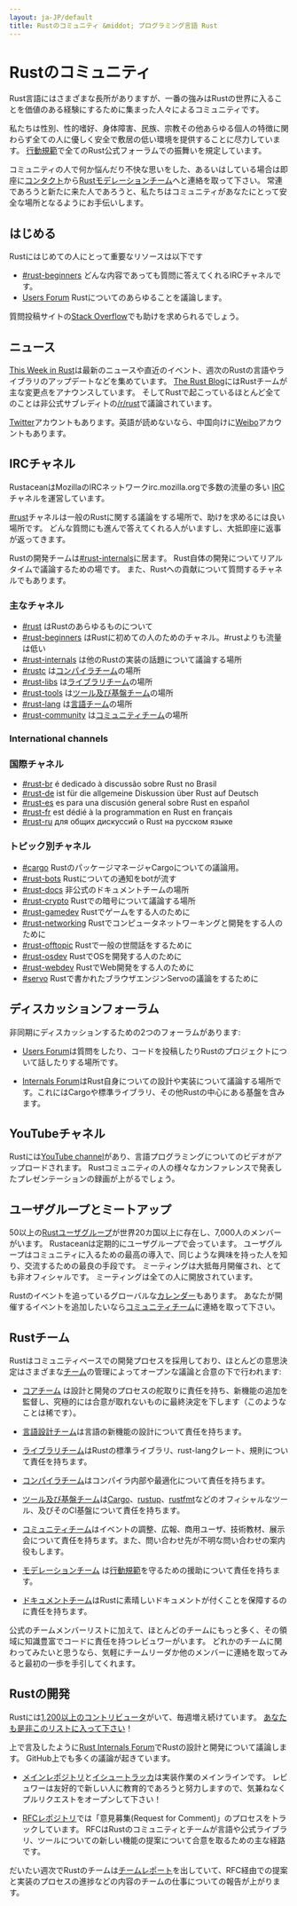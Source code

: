 ```yaml
---
layout: ja-JP/default
title: Rustのコミュニティ &middot; プログラミング言語 Rust
---
```


# Rustのコミュニティ

Rust言語にはさまざまな長所がありますが、一番の強みはRustの世界に入ることを価値のある経験にするために集まった人々によるコミュニティです。

私たちは性別、性的嗜好、身体障害、民族、宗教その他あらゆる個人の特徴に関わらず全ての人に優しく安全で敷居の低い環境を提供することに尽力しています。
[行動規範][coc]で全てのRust公式フォーラムでの振舞いを規定しています。

コミュニティの人で何か悩んだり不快な思いをした、あるいはしている場合は即座に[コンタクト][mod_team_email]から[Rustモデレーションチーム][mod_team]へと連絡を取って下さい。
常連であろうと新たに来た人であろうと、私たちはコミュニティがあなたにとって安全な場所となるようにお手伝いします。

[coc]: conduct.html
[mod_team_email]: mailto:rust-mods@rust-lang.org

## はじめる

Rustにはじめての人にとって重要なリソースは以下です

- [#rust-beginners][beginners_irc] どんな内容であっても質問に答えてくれるIRCチャネルです。
- [Users Forum][users_forum] Rustについてのあらゆることを議論します。

質問投稿サイトの[Stack Overflow][stack_overflow]でも助けを求められるでしょう。

[stack_overflow]: https://stackoverflow.com/questions/tagged/rust

## ニュース

[This Week in Rust][twir]は最新のニュースや直近のイベント、週次のRustの言語やライブラリのアップデートなどを集めています。
[The Rust Blog][rust_blog]にはRustチームが主な変更点をアナウンスしています。
そしてRustで起こっているほとんど全てのことは非公式サブレディトの[/r/rust][reddit]で議論されています。

[Twitter][twitter]アカウントもあります。英語が読めないなら、中国向けに[Weibo][weibo]アカウントもあります。

[twir]: https://this-week-in-rust.org/
[rust_blog]: http://blog.rust-lang.org/
[reddit]: https://www.reddit.com/r/rust
[reddit_coc]: https://www.reddit.com/r/rust/comments/2rvrzx/our_code_of_conduct_please_read/
[twitter]: https://twitter.com/rustlang
[weibo]: http://weibo.com/u/5616913483

## IRCチャネル

RustaceanはMozillaのIRCネットワークirc.mozilla.orgで多数の流量の多い [IRC] チャネルを運営しています。

[#rust][rust_irc]チャネルは一般のRustに関する議論をする場所で、助けを求めるには良い場所です。
どんな質問にも進んで答えてくれる人がいますし、大抵即座に返事が返ってきます。

Rustの開発チームは[#rust-internals][internals_irc]に居ます。
Rust自体の開発についてリアルタイムで議論するための場です。
また、Rustへの貢献について質問するチャネルでもあります。

### 主なチャネル

- [#rust][rust_irc] はRustのあらゆるものについて
- [#rust-beginners][beginners_irc] はRustに初めての人のためのチャネル。#rustよりも流量は低い
- [#rust-internals][internals_irc] は他のRustの実装の話題について議論する場所
- [#rustc][rustc_irc] は[コンパイラチーム][compiler_team]の場所
- [#rust-libs][libs_irc] は[ライブラリチーム][library_team]の場所
- [#rust-tools][tools_irc] は[ツール及び基盤チーム][tool_team]の場所
- [#rust-lang][lang_irc] は[言語チーム][language_team]の場所
- [#rust-community][community_irc] は[コミュニティチーム][community_team]の場所

### International channels
### 国際チャネル

- [#rust-br][br_irc] é dedicado à discussão sobre Rust no Brasil
- [#rust-de][de_irc] ist für die allgemeine Diskussion über Rust auf Deutsch
- [#rust-es][es_irc] es para una discusión general sobre Rust en español
- [#rust-fr][fr_irc] est dédié à la programmation en Rust en français
- [#rust-ru][ru_irc] для общих дискуссий о Rust на русском языке

### トピック別チャネル

- [#cargo][cargo_irc] RustのパッケージマネージャCargoについての議論用。
- [#rust-bots][bots_irc] Rustについての通知をbotが流す
- [#rust-docs][docs_irc] 非公式のドキュメントチームの場所
- [#rust-crypto][crypto_irc] Rustでの暗号について議論する場所
- [#rust-gamedev][gamedev_irc] Rustでゲームをする人のために
- [#rust-networking][networking_irc] Rustでコンピュータネットワーキングと開発をする人のために
- [#rust-offtopic][offtopic_irc] Rustで一般の世間話をするために
- [#rust-osdev][osdev_irc] RustでOSを開発する人のために
- [#rust-webdev][webdev_irc] RustでWeb開発をする人のために
- [#servo][servo_irc] Rustで書かれたブラウザエンジンServoの議論をするために

[IRC]: https://en.wikipedia.org/wiki/Internet_Relay_Chat
[beginners_irc]: https://chat.mibbit.com/?server=irc.mozilla.org&channel=%23rust-beginners
[bots_irc]: https://chat.mibbit.com/?server=irc.mozilla.org&channel=%23rust-bots
[br_irc]: https://chat.mibbit.com/?server=irc.mozilla.org&channel=%23rust-br
[cargo_irc]: https://chat.mibbit.com/?server=irc.mozilla.org&channel=%23cargo
[community_irc]: https://chat.mibbit.com/?server=irc.mozilla.org&channel=%23rust-community
[crypto_irc]: https://chat.mibbit.com/?server=irc.mozilla.org&channel=%23rust-crypto
[de_irc]: https://chat.mibbit.com/?server=irc.mozilla.org&channel=%23rust-de
[es_irc]: https://chat.mibbit.com/?server=irc.mozilla.org&channel=%23rust-es
[fr_irc]: https://chat.mibbit.com/?server=irc.mozilla.org&channel=%23rust-fr
[gamedev_irc]: https://chat.mibbit.com/?server=irc.mozilla.org&channel=%23rust-gamedev
[internals_irc]: https://chat.mibbit.com/?server=irc.mozilla.org&channel=%23rust-internals
[lang_irc]: https://chat.mibbit.com/?server=irc.mozilla.org&channel=%23rust-lang
[libs_irc]: https://chat.mibbit.com/?server=irc.mozilla.org&channel=%23rust-libs
[networking_irc]: https://chat.mibbit.com/?server=irc.mozilla.org&channel=%23rust-networking
[offtopic_irc]: https://chat.mibbit.com/?server=irc.mozilla.org&channel=%23rust-offtopic
[osdev_irc]: https://chat.mibbit.com/?server=irc.mozilla.org&channel=%23rust-osdev
[ru_irc]: https://chat.mibbit.com/?server=irc.mozilla.org&channel=%23rust-ru
[rust_irc]: https://chat.mibbit.com/?server=irc.mozilla.org&channel=%23rust
[rustc_irc]: https://chat.mibbit.com/?server=irc.mozilla.org&channel=%23rustc
[servo_irc]: https://chat.mibbit.com/?server=irc.mozilla.org&channel=%23servo
[tools_irc]: https://chat.mibbit.com/?server=irc.mozilla.org&channel=%23rust-tools
[webdev_irc]: https://chat.mibbit.com/?server=irc.mozilla.org&channel=%23rust-webdev
[docs_irc]: https://chat.mibbit.com/?server=irc.mozilla.org&channel=%23rust-docs

## ディスカッションフォーラム

非同期にディスカッションするための2つのフォーラムがあります:

- [Users Forum][users_forum]は質問をしたり、コードを投稿したりRustのプロジェクトについて話したりする場所です。

- [Internals Forum][internals_forum]はRust自身についての設計や実装について議論する場所です。これにはCargoや標準ライブラリ、その他Rustの中心にある基盤を含みます。

[users_forum]: https://users.rust-lang.org/
[internals_forum]: https://internals.rust-lang.org/

## YouTubeチャネル

Rustには[YouTube channel][youtube_channel]があり、言語プログラミングについてのビデオがアップロードされます。
Rustコミュニティの人の様々なカンファレンスで発表したプレゼンテーションの録画が上がるでしょう。

[youtube_channel]: https://www.youtube.com/channel/UCaYhcUwRBNscFNUKTjgPFiA

## ユーザグループとミートアップ

50以上の[Rustユーザグループ][user_group]が世界20カ国以上に存在し、7,000人のメンバーがいます。
Rustaceanは定期的にユーザグループで会っています。
ユーザグループはコミュニティに入るための最高の導入で、同じような興味を持った人を知り、交流するための最良の手段です。
ミーティングは大抵毎月開催され、とても非オフィシャルです。
ミーティングは全ての人に開放されています。

Rustのイベントを追っているグローバルな[カレンダー][calendar]もあります。
あなたが開催するイベントを追加したいなら[コミュニティチーム][community_team]に連絡を取って下さい。

[user_group]: ./user-groups.html
[calendar]: https://www.google.com/calendar/embed?src=apd9vmbc22egenmtu5l6c5jbfc@group.calendar.google.com

## Rustチーム

Rustはコミュニティベースでの開発プロセスを採用しており、ほとんどの意思決定はさまざまな[チーム][teams]の管理によってオープンな議論と合意の下で行われます:

* [コアチーム][core_team] は設計と開発のプロセスの舵取りに責任を持ち、新機能の追加を監督し、究極的には合意が取れないものに最終決定を下します（このようなことは稀です）。

* [言語設計チーム][language_team]は言語の新機能の設計について責任を持ちます。

* [ライブラリチーム][library_team]はRustの標準ライブラリ、rust-langクレート、規則について責任を持ちます。

* [コンパイラチーム][compiler_team]はコンパイラ内部や最適化について責任を持ちます。

* [ツール及び基盤チーム][tool_team]は[Cargo]、[rustup]、[rustfmt]などのオフィシャルなツール、及びそのCI基盤について責任を持ちます。

[Cargo]: https://crates.io
[rustup]: https://www.rustup.rs
[rustfmt]: https://github.com/rust-lang-nursery/rustfmt

* [コミュニティチーム][community_team]はイベントの調整、広報、商用ユーザ、技術教材、展示会について責任を持ちます。また、問い合わせ先が不明な問い合わせの案内役もします。

* [モデレーションチーム][mod_team] は[行動規範][coc]を守るための援助について責任を持ちます。

* [ドキュメントチーム][doc_team]はRustに素晴しいドキュメントが付くことを保障するのに責任を持ちます。

公式のチームメンバーリストに加えて、ほとんどのチームにもっと多く、その領域に知識豊富でコードに責任を持つレビュワーがいます。
どれかのチームに関わってみたいと思うなら、気軽にチームリーダか他のメンバーに連絡を取ってみると最初の一歩を手引してくれます。


[teams]: team.html
[core_team]: team.html#Core-team
[language_team]: team.html#Language-design-team
[library_team]: team.html#Library-team
[compiler_team]: team.html#Compiler-team
[tool_team]: team.html#Tooling-and-infrastructure
[community_team]: team.html#Community-team
[mod_team]: team.html#Moderation-team
[doc_team]: team.html#Documentation-team

## Rustの開発

Rustには[1,200以上のコントリビュータ][authors]がいて、毎週増え続けています。
[あなたも是非このリストに入って下さい][contribute]！

上で言及したように[Rust Internals Forum][internals_forum]でRustの設計と開発について議論します。
GitHub上でも多くの議論が起きています。

- [メインレポジトリ][github]と[イシュートラッカ][issue_tracking]は実装作業のメインラインです。
  レビュワーは友好的で新しい人に教育的であろうと努力しますので、気兼ねなくプルリクエストをオープンして下さい！

- [RFCレポジトリ][rfcs]では「意見募集(Request for Comment)」のプロセスをトラックしています。
  RFCはRustのコミュニティとチームが言語や公式ライブラリ、ツールについての新しい機能の提案について合意を取るための主な経路です。

だいたい週次でRustのチームは[チームレポート][team_reports]を出していて、RFC経由での提案と実装のプロセスの進捗などの内容のチームの仕事についての報告が上がります。

[authors]: https://github.com/rust-lang/rust/blob/88397e092e01b6043b6f65772710dfe0e59056c5/AUTHORS.txt
[contribute]: contribute.html
[github]: https://github.com/rust-lang/rust
[rfcs]: https://github.com/rust-lang/rfcs
[team_reports]: https://github.com/rust-lang/subteams
[issue_tracking]: https://github.com/rust-lang/rust/issues
